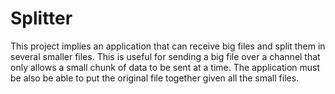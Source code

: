 # Splitter
 
This project implies an application that can receive big files and split them in several smaller files. This is useful for sending a big file over a channel that only allows a small chunk of data to be sent at a time. The application must be also be able to put the original file together given all the small files.
